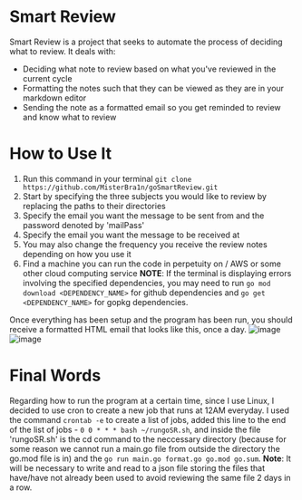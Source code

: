 # Smart Review
Smart Review is a project that seeks to automate the process of deciding what to review. It deals with:
- Deciding what note to review based on what you've reviewed in the current cycle
- Formatting the notes such that they can be viewed as they are in your markdown editor
- Sending the note as a formatted email so you get reminded to review and know what to review

# How to Use It
1. Run this command in your terminal `git clone https://github.com/MisterBra1n/goSmartReview.git`
2. Start by specifying the three subjects you would like to review by replacing the paths to their directories
3. Specify the email you want the message to be sent from and the password denoted by 'mailPass'
4. Specify the email you want the message to be received at
5. You may also change the frequency you receive the review notes depending on how you use it
6. Find a machine you can run the code in perpetuity on / AWS or some other cloud computing service
**NOTE**: If the terminal is displaying errors involving the specified dependencies, you may need to run `go mod download <DEPENDENCY_NAME>` for github dependencies and `go get <DEPENDENCY_NAME>` for gopkg dependencies.

Once everything has been setup and the program has been run, you should receive a formatted HTML email that looks like this, once a day. ![image](https://github.com/MisterBra1n/goSmartReviewer/assets/108496802/a5b12fdf-38b6-4674-8b58-61a99180d57f)![image](https://github.com/MisterBra1n/goSmartReviewer/assets/108496802/793bfaeb-8d39-4aaa-b239-1c71ee27f988)

# Final Words
Regarding how to run the program at a certain time, since I use Linux, I decided to use cron to create a new job that runs at 12AM everyday. I used the command `crontab -e` to create a list of jobs, added this line to the end of the list of jobs - `0 0 * * * bash ~/rungoSR.sh`, and inside the file 'rungoSR.sh' is the cd command to the neccessary directory (because for some reason we cannot run a main.go file from outside the directory the go.mod file is in) and the `go run main.go format.go go.mod go.sum`. **Note**: It will be necessary to write and read to a json file storing the files that have/have not already been used to avoid reviewing the same file 2 days in a row.
